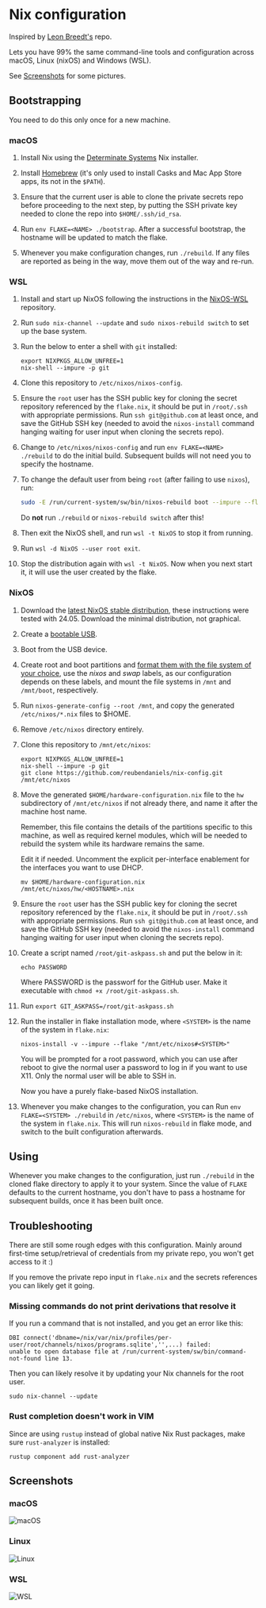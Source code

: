 # Nix configuration

Inspired by [Leon Breedt's](https://github.com/leonbreedt/nix-config) repo.

Lets you have 99% the same command-line tools and configuration across macOS, Linux (nixOS)
and Windows (WSL).

See [Screenshots](#screenshots) for some pictures.

## Bootstrapping

You need to do this only once for a new machine.

### macOS

1. Install Nix using the [Determinate Systems](https://github.com/DeterminateSystems/nix-installer) Nix installer.

2. Install [Homebrew](https://brew.sh) (it's only used to install Casks and Mac App Store apps, its not in the `$PATH`).

3. Ensure that the current user is able to clone the private secrets repo before proceeding to the
   next step, by putting the SSH private key needed to clone the repo into `$HOME/.ssh/id_rsa`.

4. Run `env FLAKE=<NAME> ./bootstrap`. After a successful bootstrap, the hostname will be updated to match
   the flake.

5. Whenever you make configuration changes, run `./rebuild`. If any files are
   reported as being in the way, move them out of the way and re-run.

### WSL

1. Install and start up NixOS following the instructions in the
   [NixOS-WSL](https://github.com/nix-community/NixOS-WSL?tab=readme-ov-file)
   repository.

2. Run `sudo nix-channel --update` and `sudo nixos-rebuild switch` to set up the base system.

3. Run the below to enter a shell with `git` installed:

   ```shell
   export NIXPKGS_ALLOW_UNFREE=1
   nix-shell --impure -p git
   ```

4. Clone this repository to `/etc/nixos/nixos-config`.

5. Ensure the `root` user has the SSH public key for cloning the secret repository
   referenced by the `flake.nix`, it should be put in `/root/.ssh` with appropriate
   permissions. Run `ssh git@github.com` at least once, and save the GitHub SSH key
   (needed to avoid the `nixos-install` command hanging waiting for user input when
   cloning the secrets repo).

6. Change to `/etc/nixos/nixos-config` and run `env FLAKE=<NAME> ./rebuild` to do the initial build.
   Subsequent builds will not need you to specify the hostname.

7. To change the default user from being `root` (after failing to use `nixos`), run:

   ```sh
   sudo -E /run/current-system/sw/bin/nixos-rebuild boot --impure --flake .#<NAME>
   ```

   Do **not** run `./rebuild` or `nixos-rebuild switch` after this!

8. Then exit the NixOS shell, and run `wsl -t NixOS` to stop it from running.

9. Run `wsl -d NixOS --user root exit`.

10. Stop the distribution again with `wsl -t NixOS`. Now when you next start it,
    it will use the user created by the flake.

### NixOS

1. Download the [latest NixOS stable distribution](https://nixos.org/manual/nixos/stable/index.html#sec-obtaining),
   these instructions were tested with 24.05. Download the minimal distribution, not graphical.

2. Create a [bootable USB](https://nixos.org/manual/nixos/stable/index.html#sec-booting-from-usb).

3. Boot from the USB device.

4. Create root and boot partitions and [format them with the file system of your choice](https://nixos.org/manual/nixos/stable/index.html#sec-installation-manual), use the _nixos_ and _swap_ labels, as our configuration depends on these labels, and mount the file systems in `/mnt` and `/mnt/boot`, respectively.

5. Run `nixos-generate-config --root /mnt`, and copy the generated `/etc/nixos/*.nix` files to $HOME.

6. Remove `/etc/nixos` directory entirely.

7. Clone this repository to `/mnt/etc/nixos`:

   ```shell
   export NIXPKGS_ALLOW_UNFREE=1
   nix-shell --impure -p git
   git clone https://github.com/reubendaniels/nix-config.git /mnt/etc/nixos
   ```

8. Move the generated `$HOME/hardware-configuration.nix` file to the `hw` subdirectory
   of `/mnt/etc/nixos` if not already there, and name it after the machine host name.

   Remember, this file contains the details of the partitions specific to this machine,
   as well as required kernel modules, which will be needed to rebuild the system while
   its hardware remains the same.

   Edit it if needed.
   Uncomment the explicit per-interface enablement for the interfaces you want to use DHCP.

   ```shell
   mv $HOME/hardware-configuration.nix /mnt/etc/nixos/hw/<HOSTNAME>.nix
   ```

9. Ensure the `root` user has the SSH public key for cloning the secret repository
   referenced by the `flake.nix`, it should be put in `/root/.ssh` with appropriate
   permissions. Run `ssh git@github.com` at least once, and save the GitHub SSH key
   (needed to avoid the `nixos-install` command hanging waiting for user input when
   cloning the secrets repo).

10. Create a script named `/root/git-askpass.sh` and put the below in it:

    `echo PASSWORD`

    Where PASSWORD is the passworf for the GitHub user. Make it executable with
    `chmod +x /root/git-askpass.sh`.

11. Run `export GIT_ASKPASS=/root/git-askpass.sh`

12. Run the installer in flake installation mode, where `<SYSTEM>` is the name of
    the system in `flake.nix`:

    ```shell
    nixos-install -v --impure --flake "/mnt/etc/nixos#<SYSTEM>"
    ```

    You will be prompted for a root password, which you can use after reboot to give
    the normal user a password to log in if you want to use X11. Only the normal user
    will be able to SSH in.

    Now you have a purely flake-based NixOS installation.

13. Whenever you make changes to the configuration, you can
    Run `env FLAKE=<SYSTEM> ./rebuild` in `/etc/nixos`, where
    `<SYSTEM>` is the name of the system in `flake.nix`. This will run `nixos-rebuild`
    in flake mode, and switch to the built configuration afterwards.

## Using

Whenever you make changes to the configuration, just run `./rebuild` in the cloned
flake directory to apply it to your system. Since the value of `FLAKE` defaults
to the current hostname, you don't have to pass a hostname for subsequent builds,
once it has been built once.

## Troubleshooting

There are still some rough edges with this configuration. Mainly around first-time
setup/retrieval of credentials from my private repo, you won't get access to it :)

If you remove the private repo input in `flake.nix` and the secrets references
you can likely get it going.

### Missing commands do not print derivations that resolve it

If you run a command that is not installed, and you get an error like this:

```shell
DBI connect('dbname=/nix/var/nix/profiles/per-user/root/channels/nixos/programs.sqlite','',...) failed:
unable to open database file at /run/current-system/sw/bin/command-not-found line 13.
```

Then you can likely resolve it by updating your Nix channels for the root user.

```shell
sudo nix-channel --update
```

### Rust completion doesn't work in VIM

Since are using `rustup` instead of global native Nix Rust packages, make
sure `rust-analyzer` is installed:

```shell
rustup component add rust-analyzer
```

## Screenshots

### macOS

![macOS](nix-macos.png)

### Linux

![Linux](nix-linux.png)

### WSL

![WSL](nix-wsl.png)
